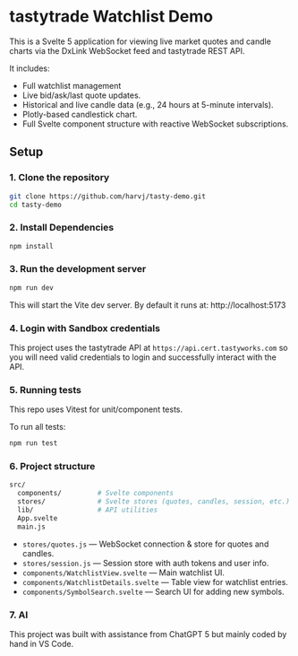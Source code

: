 # tastytrade Watchlist Demo

This is a Svelte 5 application for viewing live market quotes and candle charts via the DxLink WebSocket feed and tastytrade REST API.

It includes:
- Full watchlist management
- Live bid/ask/last quote updates.
- Historical and live candle data (e.g., 24 hours at 5-minute intervals).
- Plotly-based candlestick chart.
- Full Svelte component structure with reactive WebSocket subscriptions.

## Setup

### 1. Clone the repository

```bash
git clone https://github.com/harvj/tasty-demo.git
cd tasty-demo
```

### 2. Install Dependencies
```bash
npm install
```

### 3. Run the development server
```bash
npm run dev
```
This will start the Vite dev server.
By default it runs at: http://localhost:5173

### 4. Login with Sandbox credentials
This project uses the tastytrade API at `https://api.cert.tastyworks.com` so you will need valid credentials to login and successfully interact with the API.

### 5. Running tests
This repo uses Vitest for unit/component tests.

To run all tests:
```bash
npm run test
```

### 6. Project structure
```bash
src/
  components/         # Svelte components
  stores/             # Svelte stores (quotes, candles, session, etc.)
  lib/                # API utilities
  App.svelte
  main.js
```
- `stores/quotes.js` — WebSocket connection & store for quotes and candles.
- `stores/session.js` — Session store with auth tokens and user info.
- `components/WatchlistView.svelte` — Main watchlist UI.
- `components/WatchlistDetails.svelte` — Table view for watchlist entries.
- `components/SymbolSearch.svelte` — Search UI for adding new symbols.

### 7. AI
This project was built with assistance from ChatGPT 5 but mainly coded by hand in VS Code.
